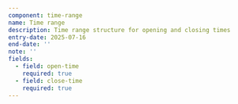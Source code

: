 ```yaml
---
component: time-range
name: Time range
description: Time range structure for opening and closing times
entry-date: 2025-07-16
end-date: ''
note: ''
fields:
  - field: open-time
    required: true
  - field: close-time
    required: true
---
```

